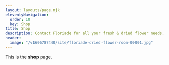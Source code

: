 ```yaml
---
layout: layouts/page.njk
eleventyNavigation:
  order: 10
  key: Shop
title: Shop
description: Contact Floriade for all your fresh & dried flower needs.
header:
  image: "/v1606787440/site/floriade-dried-flower-room-00001.jpg"
---
```


<section class="wrapper text-wrapper">
<p>This is the <strong>shop</strong> page.</p>
</section>
